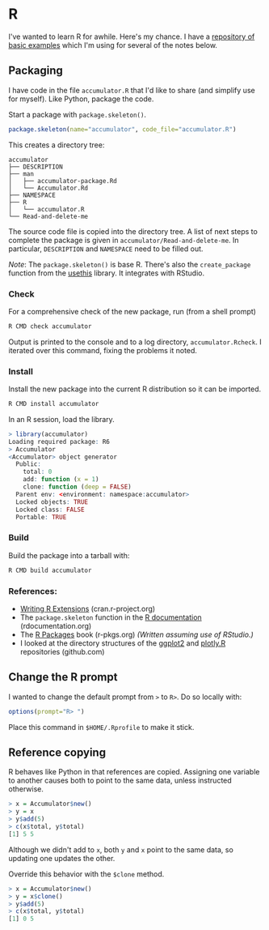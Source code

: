 # R

I've wanted to learn R for awhile.
Here's my chance.
I have a [repository of basic examples](https://github.com/mdpiper/r-examples)
which I'm using for several of the notes below.

## Packaging

I have code in the file `accumulator.R` that I'd like to share
(and simplify use for myself).
Like Python, package the code.

Start a package with `package.skeleton()`.
```R
package.skeleton(name="accumulator", code_file="accumulator.R")
```
This creates a directory tree:
```console
accumulator
├── DESCRIPTION
├── man
│   ├── accumulator-package.Rd
│   └── Accumulator.Rd
├── NAMESPACE
├── R
│   └── accumulator.R
└── Read-and-delete-me
```
The source code file is copied into the directory tree.
A list of next steps to complete the package is given in
`accumulator/Read-and-delete-me`.
In particular, `DESCRIPTION` and `NAMESPACE` need to be filled out.

*Note*: The `package.skeleton()` is base R.
There's also the `create_package` function 
from the [usethis](https://usethis.r-lib.org/reference/create_package.html) library.
It integrates with RStudio.

### Check

For a comprehensive check of the new package, run (from a shell prompt)
```bash
R CMD check accumulator
```
Output is printed to the console and to a log directory, `accumulator.Rcheck`.
I iterated over this command, fixing the problems it noted.

### Install

Install the new package into the current R distribution so it can be imported.
```bash
R CMD install accumulator
```

In an R session, load the library.
```R
> library(accumulator)
Loading required package: R6
> Accumulator
<Accumulator> object generator
  Public:
    total: 0
    add: function (x = 1) 
    clone: function (deep = FALSE) 
  Parent env: <environment: namespace:accumulator>
  Locked objects: TRUE
  Locked class: FALSE
  Portable: TRUE
```

### Build

Build the package into a tarball with:
```bash
R CMD build accumulator
```

### References:

* [Writing R Extensions](https://cran.r-project.org/doc/manuals/R-exts.html) (cran.r-project.org)
* The `package.skeleton` function in the [R documentation](https://www.rdocumentation.org/packages/utils/versions/3.6.2/topics/package.skeleton) (rdocumentation.org)
* The [R Packages](https://r-pkgs.org/) book (r-pkgs.org) *(Written assuming use of RStudio.)*
* I looked at the directory structures of the [ggplot2](https://github.com/tidyverse/ggplot2) and [plotly.R](https://github.com/plotly/plotly.R) repositories (github.com)

## Change the R prompt

I wanted to change the default prompt from `>` to `R>`.
Do so locally with:
```R
options(prompt="R> ")
```

Place this command in `$HOME/.Rprofile` to make it stick.

## Reference copying

R behaves like Python in that references are copied.
Assigning one variable to another causes both to point to the same data,
unless instructed otherwise.
```R
> x = Accumulator$new()
> y = x
> y$add(5)
> c(x$total, y$total)
[1] 5 5
```
Although we didn't add to `x`,
both `y` and `x` point to the same data,
so updating one updates the other.

Override this behavior with the `$clone` method.
```R
> x = Accumulator$new()
> y = x$clone()
> y$add(5)
> c(x$total, y$total)
[1] 0 5
```
